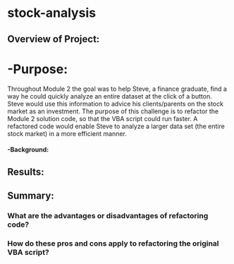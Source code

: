 # stock-analysis

## Overview of Project:

# -Purpose:

Throughout Module 2 the goal was to help Steve, a finance graduate, find a way he could quickly analyze an entire dataset at the click of a button. Steve would use this information to advice his clients/parents on the stock market as an investment. The purpose of this challenge is to refactor the Module 2 solution code, so that the VBA script could run faster. A refactored code would enable Steve to analyze a larger data set (the entire stock market) in a more efficient manner.

#### -Background:

## Results:


  

## Summary:

  ### What are the advantages or disadvantages of refactoring code?
  ### How do these pros and cons apply to refactoring the original VBA script?
